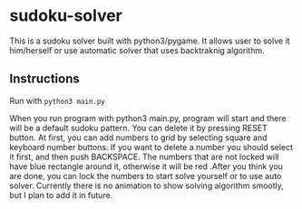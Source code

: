 # sudoku-solver

This is a sudoku solver built with python3/pygame. It allows user to solve it him/herself or use automatic solver that uses backtraknig algorithm.

## Instructions

Run with `python3 main.py`

When you run program with python3 main.py, program will start and there will be a default sudoku pattern. You can delete it by pressing RESET button. At first, you can add numbers to grid by selecting square and keyboard number buttons. If you want to delete a number you should select it first, and then push BACKSPACE. The numbers that are not locked will have blue rectangle around it, otherwise it will be red .After you think you are done, you can lock the numbers to start solve yourself or to use auto solver. Currently there is no animation to show solving algorithm smootly, but I plan to add it in future.

